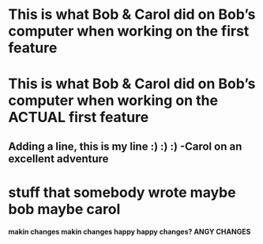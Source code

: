 # This is what Bob & Carol did on Bob’s computer when working on the first feature
# This is what Bob & Carol did on Bob’s computer when working on the ACTUAL first feature
## Adding a line, this is my line :) :) :) -Carol on an excellent adventure 
# stuff that somebody wrote maybe bob maybe carol 

#### makin changes makin changes happy happy changes? ANGY CHANGES